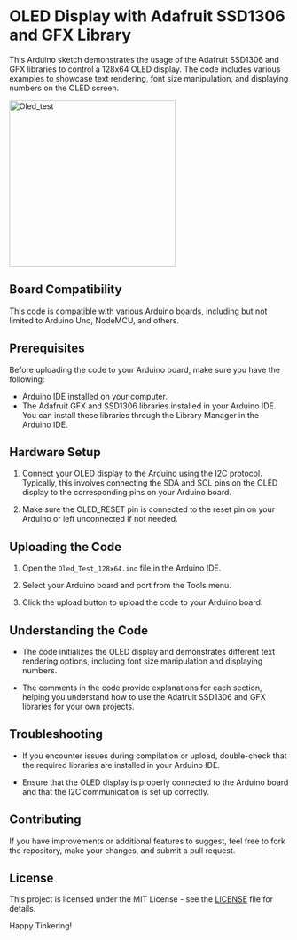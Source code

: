 # OLED Display with Adafruit SSD1306 and GFX Library

This Arduino sketch demonstrates the usage of the Adafruit SSD1306 and GFX libraries to control a 128x64 OLED display. The code includes various examples to showcase text rendering, font size manipulation, and displaying numbers on the OLED screen.

<img src="https://github.com/Azhilus/16bitmcu/assets/66466976/f0c5025b-e6c8-44fb-9a75-58756a0bf295" alt="Oled_test" width="300">

## Board Compatibility

This code is compatible with various Arduino boards, including but not limited to Arduino Uno, NodeMCU, and others.
## Prerequisites

Before uploading the code to your Arduino board, make sure you have the following:

- Arduino IDE installed on your computer.
- The Adafruit GFX and SSD1306 libraries installed in your Arduino IDE. You can install these libraries through the Library Manager in the Arduino IDE.

## Hardware Setup

1. Connect your OLED display to the Arduino using the I2C protocol. Typically, this involves connecting the SDA and SCL pins on the OLED display to the corresponding pins on your Arduino board.

2. Make sure the OLED_RESET pin is connected to the reset pin on your Arduino or left unconnected if not needed.

## Uploading the Code

1. Open the `Oled_Test_128x64.ino` file in the Arduino IDE.

2. Select your Arduino board and port from the Tools menu.

3. Click the upload button to upload the code to your Arduino board.

## Understanding the Code

- The code initializes the OLED display and demonstrates different text rendering options, including font size manipulation and displaying numbers.

- The comments in the code provide explanations for each section, helping you understand how to use the Adafruit SSD1306 and GFX libraries for your own projects.

## Troubleshooting

- If you encounter issues during compilation or upload, double-check that the required libraries are installed in your Arduino IDE.

- Ensure that the OLED display is properly connected to the Arduino board and that the I2C communication is set up correctly.

## Contributing

If you have improvements or additional features to suggest, feel free to fork the repository, make your changes, and submit a pull request.

## License

This project is licensed under the MIT License - see the [LICENSE](LICENSE) file for details.

Happy Tinkering!

